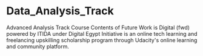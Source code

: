 # Data_Analysis_Track
 Advanced Analysis Track Course Contents of Future Work is Digital (fwd) powered by ITIDA under Digital Egypt Initiative is an online tech learning and freelancing upskilling scholarship program through Udacity's online learning and community platform.
